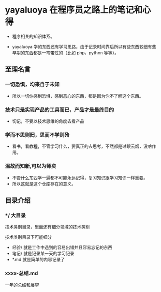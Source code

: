 # yayaluoya 在程序员之路上的笔记和心得

- 程序相关的知识体系。

- yayaluoya 学的东西还有学习思路，由于记录时间靠后所以有些东西较细有些早期的东西都是一笔带过的（比如 php，python 等等）。

## 至理名言

### 一切恐惧，均来自于未知

- 所以一切你感到恐惧，感到恶心的东西，都是因为你不了解这个东西。

### 技术只是实现产品的工具而已，产品才是最终目的

- 切记，不要以技术思维的角度去看产品

### 学而不思则罔，思而不学则殆

- 看书，看教程，不管学习什么，要真正的去思考，不然都是过眼云烟，没啥作用。

### 温故而知新,可以为师矣

- 不管什么东西学一遍都不可能永远记得，复习知识跟学习知识一样重要。
- 所以这就是这个仓库存在的意义。

## 目录介绍

### */ 大目录

技术类别目录，里面还有细分领域的技术类别

技术类别目录下可能细分

- 经验/ 就是工作中遇到的容易出错并且容易忘记的东西
- 笔记/ 就是记录某一天的学习记录
- *.md 就是简单的内容记录了

### xxxx-总结.md

一年的总结和展望
